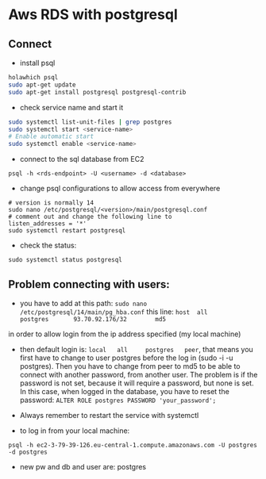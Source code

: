 # Aws RDS with postgresql

## Connect

* install psql
```bash
holawhich psql
sudo apt-get update
sudo apt-get install postgresql postgresql-contrib
```

* check service name and start it 
```bash
sudo systemctl list-unit-files | grep postgres
sudo systemctl start <service-name>
# Enable automatic start
sudo systemctl enable <service-name>
```

* connect to the sql database from EC2
```
psql -h <rds-endpoint> -U <username> -d <database>
```

* change psql configurations to allow access from everywhere
```
# version is normally 14
sudo nano /etc/postgresql/<version>/main/postgresql.conf
# comment out and change the following line to
listen_addresses = '*'
sudo systemctl restart postgresql
```

* check the status:
```
sudo systemctl status postgresql
```

## Problem connecting with users:

* you have to add at this path:
`sudo nano /etc/postgresql/14/main/pg_hba.conf` this line: `host  all       postgres       93.70.92.176/32        md5`

in order to allow login from the ip address specified (my local machine)

* then default login is:
`local   all     postgres   peer`, that means you first have to change to user postgres before the log in (sudo -i -u postgres). Then you have to change from peer to md5 to be able to connect with another password, from another user. The problem is if the password is not set, because it will require a password, but none is set. In this case, when logged in the database, you have to reset the password: `ALTER ROLE postgres PASSWORD 'your_password';`

* Always remember to restart the service with systemctl

* to log in from your local machine:
```
psql -h ec2-3-79-39-126.eu-central-1.compute.amazonaws.com -U postgres -d postgres
```

* new pw and db and user are:
postgres


 